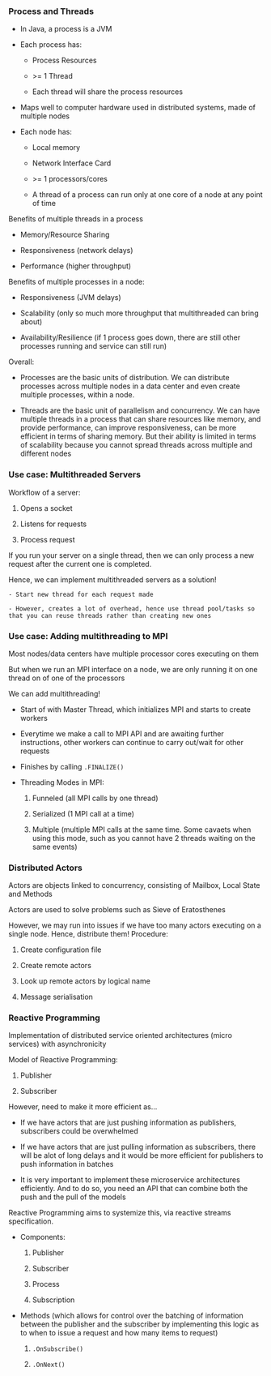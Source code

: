 ### Process and Threads

- In Java, a process is a JVM

- Each process has:

    - Process Resources

    - \>= 1 Thread

    - Each thread will share the process resources

- Maps well to computer hardware used in distributed systems, made of multiple nodes

- Each node has:

    - Local memory

    - Network Interface Card

    - \>= 1 processors/cores
    
    - A thread of a process can run only at one core of a node at any point of time 

Benefits of multiple threads in a process

- Memory/Resource Sharing

- Responsiveness (network delays)

- Performance (higher throughput)

Benefits of multiple processes in a node:

- Responsiveness (JVM delays)

- Scalability (only so much more throughput that multithreaded can bring about)

- Availability/Resilience (if 1 process goes down, there are still other processes running and service can still run)

Overall:

- Processes are the basic units of distribution. We can distribute processes across multiple nodes in a data center and even create multiple processes, within a node.

- Threads are the basic unit of parallelism and concurrency. We can have multiple threads in a process that can share resources like memory, and provide performance, can improve responsiveness, can be more efficient in terms of sharing memory. But their ability is limited in terms of scalability because you cannot spread threads across multiple and different nodes

### Use case: Multithreaded Servers

Workflow of a server:

 1. Opens a socket

 2. Listens for requests

 3. Process request

If you run your server on a single thread, then we can only process a new request after the current one is completed.

Hence, we can implement multithreaded servers as a solution!

    - Start new thread for each request made

    - However, creates a lot of overhead, hence use thread pool/tasks so that you can reuse threads rather than creating new ones

### Use case: Adding multithreading to MPI

Most nodes/data centers have multiple processor cores executing on them

But when we run an MPI interface on a node, we are only running it on one thread on of one of the processors

We can add multithreading!

- Start of with Master Thread, which initializes MPI and starts to create workers

- Everytime we make a call to MPI API and are awaiting further instructions, other workers can continue to carry out/wait for other requests

- Finishes by calling `.FINALIZE()`

- Threading Modes in MPI:

    1. Funneled (all MPI calls by one thread)
    
    2. Serialized (1 MPI call at a time)

    3. Multiple (multiple MPI calls at the same time. Some cavaets when using this mode, such as you cannot have 2 threads waiting on the same events)

### Distributed Actors

Actors are objects linked to concurrency, consisting of Mailbox, Local State and Methods

Actors are used to solve problems such as Sieve of Eratosthenes

However, we may run into issues if we have too many actors executing on a single node. Hence, distribute them! Procedure:

 1. Create configuration file

 2. Create remote actors

 3. Look up remote actors by logical name

 4. Message serialisation

### Reactive Programming

Implementation of distributed service oriented architectures (micro services) with asynchronicity

Model of Reactive Programming:

1. Publisher

2. Subscriber

However, need to make it more efficient as...

- If we have actors that are just pushing information as publishers, subscribers could be overwhelmed

- If we have actors that are just pulling information as subscribers, there will be alot of long delays and it would be more efficient for publishers to push information in batches

- It is very important to implement these microservice architectures efficiently. And to do so, you need an API that can combine both the push and the pull of the models

Reactive Programming aims to systemize this, via reactive streams specification.

- Components:

    1. Publisher

    2. Subscriber

    3. Process

    4. Subscription

- Methods (which allows for control over the batching of information between the publisher and the subscriber by implementing this logic as to when to issue a request and how many items to request)

    1. `.OnSubscribe()`

    2. `.OnNext()`



